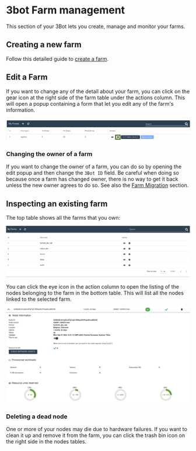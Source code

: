 # 3bot Farm management

This section of your 3Bot lets you create, manage and monitor your farms.

<!-- * [Monitoring the nodes health and usage](inspecting-an-existing-farm) -->

## Creating a new farm

Follow this detailed guide to [create a farm](farm_init).

## Edit a Farm

If you want to change any of the detail about your farm, you can click on the gear icon at the right side of the farm table under the actions column. This will open a popup containing a form that let you edit any of the farm's information.

![gear](img/3bot_farmmgmt_gear.jpg) 


### Changing the owner of a farm

If you want to change the owner of a farm, you can do so by opening the edit popup and then change the `3Bot ID` field. Be careful when doing so because once a farm has changed owner, there is no way to get it back unless the new owner agrees to do so. See also the [Farm Migration](farm_migration) section. 

## Inspecting an existing farm

The top table shows all the farms that you own:

![overview](img/farm_management_overview.jpg)

You can click the eye icon in the action column to open the listing of the nodes belonging to the farm in the bottom table. This will list all the nodes linked to the selected farm.

![nodes listing](img/farm_management_nodes.jpg)

### Deleting a dead node

One or more of your nodes may die due to hardware failures. If you want to clean it up and remove it from the farm, you can click the trash bin icon on the right side in the nodes tables.